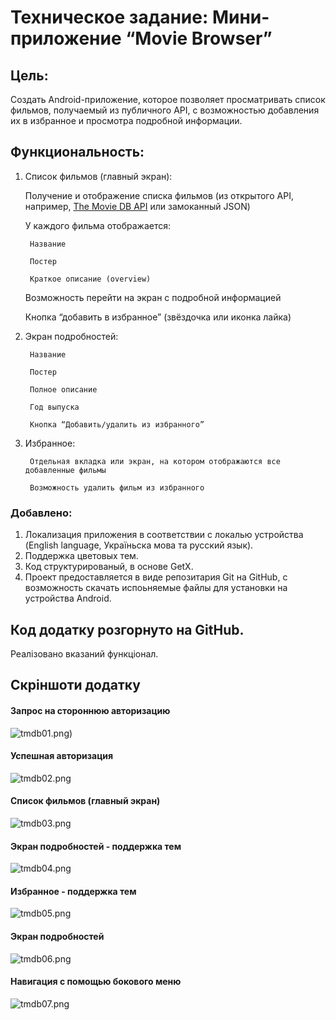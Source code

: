 # Техническое задание: Мини-приложение “Movie Browser”

## Цель:

Создать Android-приложение, которое позволяет просматривать список фильмов, получаемый из публичного API, с возможностью добавления их в избранное и просмотра подробной информации.

## Функциональность:

1. Список фильмов (главный экран):
    
    Получение и отображение списка фильмов (из открытого API, например, [The Movie DB API](https://developers.themoviedb.org/3/getting-started/introduction) или замоканный JSON)

    У каждого фильма отображается:

        Название

        Постер

        Краткое описание (overview)

    Возможность перейти на экран с подробной информацией

    Кнопка “добавить в избранное” (звёздочка или иконка лайка)

2. Экран подробностей:

        Название

        Постер

        Полное описание

        Год выпуска

        Кнопка “Добавить/удалить из избранного”

3. Избранное:

        Отдельная вкладка или экран, на котором отображаются все добавленные фильмы

        Возможность удалить фильм из избранного

### Добавлено:
1. Локализация приложения в соответствии с локалью устройства (English language, Україньска мова та русский язык).
2. Поддержка цветовых тем.
3. Код структурированый, в основе GetX.
4. Проект предоставляется в виде репозитария Git на GitHub, с возможность скачать испоьняемые файлы для установки на устройства Android.


## Код додатку розгорнуто на GitHub.
Реалізовано вказаний функціонал. 
## Скріншоти додатку

#### Запрос на стороннюю авторизацию
![tmdb01.png](https://github.com/r-serega/movie_browser/blob/main/screenshots/tmdb01.png?raw=true))

#### Успешная авторизация
![tmdb02.png](screenshots/tmdb02.png)

#### Список фильмов (главный экран)
![tmdb03.png](/screenshots/tmdb03.png)

#### Экран подробностей - поддержка тем
![tmdb04.png](/screenshots/tmdb04.png)

#### Избранное - поддержка тем
![tmdb05.png](/screenshots/tmdb05.png)

#### Экран подробностей
![tmdb06.png](/screenshots/tmdb06.png)

#### Навигация с помощью бокового меню
![tmdb07.png](/screenshots/tmdb07.png)
